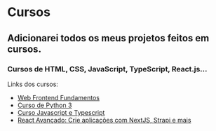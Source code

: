 # Cursos

## Adicionarei todos os meus projetos feitos em cursos.

### Cursos de HTML, CSS, JavaScript, TypeScript, React.js...

Links dos cursos:

- [Web Frontend Fundamentos](https://www.udemy.com/share/101zbq3@u97o1LpH5pdNdh1wwofTkzwg3mN1ruPDL-IrxaFDI-78dD6s_GWNQ2jiaoPu5soNIA==/)
- [Curso de Python 3](https://www.udemy.com/share/101ufc3@UXROCvx8Vo6NBqU5cILH6k3rWdrD1bCLeottXNPRiP5L73foxXwOg_g6XIC-_qtktQ==/)
- [Curso Javascript e Typescript](https://www.udemy.com/share/1026x83@lgUTHVQdqCsOqge7RqTOeCseddaJ5gUBlH8kPNAhOmJOXggaT51jbUWdcUBmHjhZng==/)
- [React Avançado: Crie aplicações com NextJS, Strapi e mais](https://www.udemy.com/share/103h9G3@ZirUJ-4EksZ7EHT3OyU1y-1qi-lOiNC8CTmh6zcEim_wPYHc7guPpwdFnSIBk3hOYQ==/)
